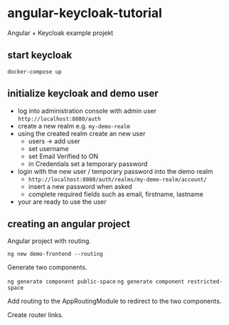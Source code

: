 # angular-keycloak-tutorial
Angular + Keycloak example projekt

## start keycloak

`docker-compose up`

## initialize keycloak and demo user

* log into administration console with admin user `http://localhost:8080/auth`
* create a new realm e.g. `my-demo-realm` 
* using the created realm create an new user
	* users -> add user
	* set username
	* set Email Verified to ON
	* in Credentials set a temporary password
* login with the new user / temporary password into the demo realm
	* `http://localhost:8080/auth/realms/my-demo-realm/account/`
	* insert a new password when asked
	* complete required fields such as email, firstname, lastname
* your are ready to use the user

## creating an angular project

Angular project with routing.

`ng new demo-frontend --routing`

Generate two components.

`ng generate component public-space`
`ng generate component restricted-space`

Add routing to the AppRoutingModule to redirect to the two components.

Create router links.